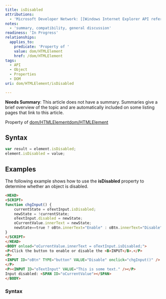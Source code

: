 ```yaml
---
title: isDisabled
attributions:
  - 'Microsoft Developer Network: [[Windows Internet Explorer API reference](http://msdn.microsoft.com/en-us/library/ie/hh828809%28v=vs.85%29.aspx) Article]'
notes:
  - 'summary, compatibility, general discussion'
readiness: 'In Progress'
relationships:
  applies_to:
    predicate: 'Property of '
    value: dom/HTMLElement
    href: /dom/HTMLElement
tags:
  - API
  - Object
  - Properties
  - DOM
uri: dom/HTMLElement/isDisabled

---
```

**Needs Summary**: This article does not have a summary. Summaries give a brief overview of the topic and are automatically included on some listing pages that link to this article.

Property of [dom/HTMLElement](/dom/HTMLElement)[dom/HTMLElement](/dom/HTMLElement)

## <span>Syntax</span>

``` js
var result = element.isDisabled;
element.isDisabled = value;
```

## <span>Examples</span>

The following example shows how to use the **isDisabled** property to determine whether an object is disabled.

``` html
<HEAD>
<SCRIPT>
function chgInput() {
    currentState = oTextInput.isDisabled;
    newState = !currentState;
    oTextInput.disabled = newState;
    oCurrentValue.innerText = newState;
    newState==true ? oBtn.innerText="Enable" : oBtn.innerText="Disable"
}
</SCRIPT>
</HEAD>
<BODY onload="oCurrentValue.innerText = oTextInput.isDisabled;">
<P>Click the button to enable or disable the <B>INPUT</B>.</P>
<P>
<INPUT ID="oBtn" TYPE="button" VALUE="Disable" onclick="chgInput()" />
</P>
<P><INPUT ID="oTextInput" VALUE="This is some text." /></P>
Input disabled: <SPAN ID="oCurrentValue"></SPAN>
</BODY>
```

### <span>Syntax</span>